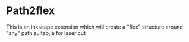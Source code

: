 # Path2flex
This is an inkscape extension which will create a "flex" structure around "any" path suitab;le for laser cut
